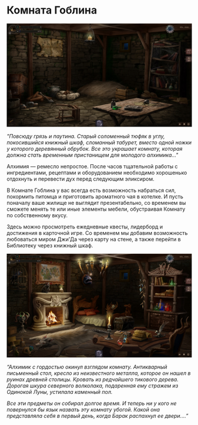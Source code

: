 # Комната Гоблина
![](images/room.2x.png)

*"Повсюду грязь и паутина. Старый соломенный тюфяк в углу, покосившийся книжный шкаф, сломанный табурет, вместо одной ножки у которого деревянный обрубок. Все это украшает комнату, которая должна стать временным пристанищем для молодого алхимика…"*

Алхимия — ремесло непростое. После часов тщательной работы с ингредиентами, рецептами и оборудованием необходимо хорошенько отдохнуть и перевести дух перед следующим эликсиром. 

В Комнате Гоблина у вас всегда есть возможность набраться сил, покормить питомца и приготовить ароматного чая в котелке. И пусть поначалу ваше жилище не выглядит презентабельно, со временем вы сможете менять те или иные элементы мебели, обустраивая Комнату по собственному вкусу. 

Здесь можно просмотреть ежедневные квесты, лидерборд и достижения в карточной игре. Со временем мы добавим возможность любоваться миром Джи'Да через карту на стене, а также перейти в Библиотеку через книжный шкаф. 

![](images/room1.2x.png)

*“Алхимик с гордостью окинул взглядом комнату. Антикварный письменный стол, кресло из неизвестного металла, которое он нашел в руинах древней столицы. Кровать из редчайшего тикового дерева. Дорогая шкура северного волколака, подаренная ему стражем из Одинокой Луны, устилала каменный пол.*

*Все эти предметы он собирал долгое время. И теперь ни у кого не повернулся бы язык назвать эту комнату убогой. Какой она представляла себя в первый день, когда Барак распахнул ее двери....”*


